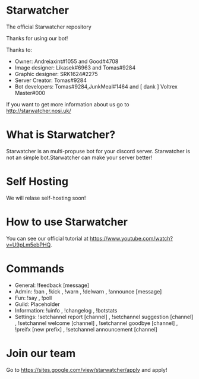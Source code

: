 # Starwatcher
The official Starwatcher repository 

Thanks for using our bot!

Thanks to: 
* Owner: Andreiaxint#1055 and Good#4708
* Image designer: Likasek#6963 and Tomas#9284
* Graphic designer: SRK1624#2275
* Server Creator: Tomas#9284
* Bot developers: Tomas#9284,JunkMeal#1464 and [ dank ] Voltrex Master#000


If you want to get more information about us go to http://starwatcher.nosi.uk/


# What is Starwatcher?
Starwatcher is an multi-propuse bot for your discord server.
Starwatcher is not an simple bot.Starwatcher can make your server better!

# Self Hosting
We will relase self-hosting soon!

# How to use Starwatcher
You can see our official tutorial at https://www.youtube.com/watch?v=U9pLm5ebPHQ.

# Commands
* General:  !feedback [message]
* Admin:  !ban , !kick , !warn , !delwarn , !announce [message]
* Fun:  !say , !poll
* Guild:  Placeholder
* Information:  !uinfo , !changelog , !botstats
* Settings:  !setchannel report [channel] , !setchannel suggestion [channel] , !setchannel welcome [channel] , !setchannel goodbye [channel] , !preifx [new prefix] , !setchannel announcement [channel]

# Join our team
Go to https://sites.google.com/view/starwatcher/apply and apply!


<script src="https://discordbotlist.com/widget/index.js" async></script>
<dbl-widget bot-id="bot-starwatcher"></dbl-widget>
